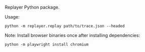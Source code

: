 Replayer Python package.

Usage:

```
python -m replayer.replay path/to/trace.json --headed
```

Note: Install browser binaries once after installing dependencies:

```
python -m playwright install chromium
```

